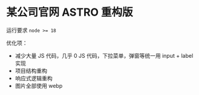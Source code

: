 # 某公司官网 ASTRO 重构版

运行要求
`node >= 18`

优化项：

- 减少大量 JS 代码，几乎 0 JS 代码，下拉菜单，弹窗等统一用 input + label 实现
- 项目结构重构
- 响应式逻辑重构
- 图片全部使用 webp

